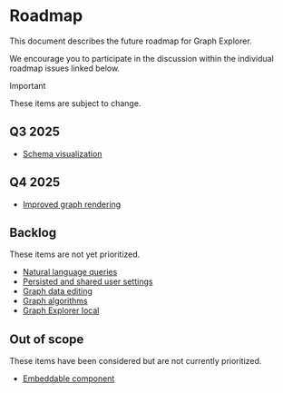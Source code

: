 # Roadmap

This document describes the future roadmap for Graph Explorer.

We encourage you to participate in the discussion within the individual roadmap
issues linked below.

<!-- prettier-ignore -->
> [!IMPORTANT]
> These items are subject to change.

## Q3 2025

- [Schema visualization](https://github.com/aws/graph-explorer/issues/685)

## Q4 2025

- [Improved graph rendering](https://github.com/aws/graph-explorer/issues/691)

## Backlog

These items are not yet prioritized.

- [Natural language queries](https://github.com/aws/graph-explorer/issues/690)
- [Persisted and shared user settings](https://github.com/aws/graph-explorer/issues/689)
- [Graph data editing](https://github.com/aws/graph-explorer/issues/693)
- [Graph algorithms](https://github.com/aws/graph-explorer/issues/694)
- [Graph Explorer local](https://github.com/aws/graph-explorer/issues/692)

## Out of scope

These items have been considered but are not currently prioritized.

- [Embeddable component](https://github.com/aws/graph-explorer/issues/695)
